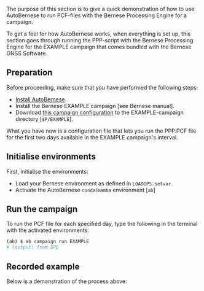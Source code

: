 The purpose of this section is to give a quick demonstration of how to use
AutoBernese to run PCF-files with the Bernese Processing Engine for a campaign.

To get a feel for how AutoBernese works, when everything is set up, this section
goes through running the PPP-script with the Bernese Processing Engine for the
EXAMPLE campaign that comes bundled with the Bernese GNSS Software.


## Preparation

Before proceeding, make sure that you have performed the following steps:

*   [Install AutoBernese](installation.md).
*   Install the Bernese EXAMPLE campaign [see Bernese manual].
*   Download [this campaign configuration](assets/campaign.yaml) to the
    EXAMPLE-campaign directory [`$P/EXAMPLE`].

What you have now is a configuration file that lets you run the PPP.PCF file for
the first two days available in the EXAMPLE campaign's interval.


## Initialise environments

First, initialise the environments:

*   Load your Bernese environment as defined in `LOADGPS.setvar`.
*   Activate the AutoBernese `conda`/`mamba` environment [`ab`]


## Run the campaign

To run the PCF file for each specified day, type the following in the terminal
with the activated environments:

```sh
(ab) $ ab campaign run EXAMPLE
# (output) from BPE
```


## Recorded example

Below is a demonstration of the process above:

<div id="demo"></div>

<script>
window.onload = () => {
    let filename = '../assets/quick-start_run.cast';
    let element_id = 'demo';
    let options = {
        speed: 2,
        idleTimeLimit: 2,
    };
    AsciinemaPlayer.create(filename, document.getElementById(element_id), options);
}
</script>
